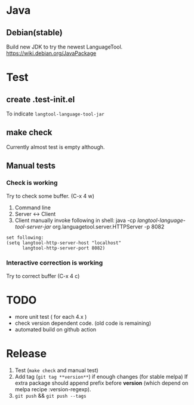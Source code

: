 # Java

## Debian(stable)

Build new JDK to try the newest LanguageTool.
https://wiki.debian.org/JavaPackage

# Test

## create .test-init.el
   To indicate `langtool-language-tool-jar`

## make check

Currently almost test is empty although.

## Manual tests

### Check is working

Try to check some buffer. (C-x 4 w)

  1. Command line
  2. Server <-> Client
  3. Client
    manually invoke following in shell:
    java -cp *langtool-language-tool-server-jar* org.languagetool.server.HTTPServer -p 8082
    
    set following:
    (setq langtool-http-server-host "localhost"
          langtool-http-server-port 8082)

### Interactive correction is working

Try to correct buffer (C-x 4 c)


# TODO

- more unit test ( for each 4.x )
- check version dependent code. (old code is remaining)
- automated build on github action


# Release

1. Test (`make check` and manual test)
2. Add tag (`git tag **version**`) if enough changes (for stable melpa)
   If extra package should append prefix before **version** (which depend on melpa recipe :version-regexp).
3. `git push` && `git push --tags`
